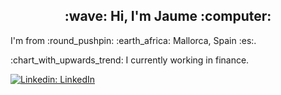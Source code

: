 <div align="center">
  <h2>:wave: Hi, I'm Jaume :computer:</h2>
</div>
<p>I'm from :round_pushpin: :earth_africa: Mallorca, Spain :es:.</p>
<p>:chart_with_upwards_trend:	I currently working in finance.</p>

[![Linkedin: LinkedIn](https://img.shields.io/badge/-jaumegelabert-blue?style=flat-square&logo=Linkedin&logoColor=white&link=https://www.linkedin.com/in/jaumegelabert/)](https://www.linkedin.com/in/jaumegelabert/)
